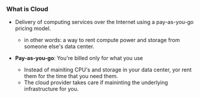 ### What is Cloud

* Delivery of computing services over the Internet using a pay-as-you-go pricing model.
  * in other words: a way to rent compute power and storage from someone else's data center.

* **Pay-as-you-go**: You're billed only for what you use
  * Instead of mainiting CPU's and storage in your data center, yor rent them for the time that you need them.
   * The cloud provider takes care if maininting the underlying infrastructure for you. 
